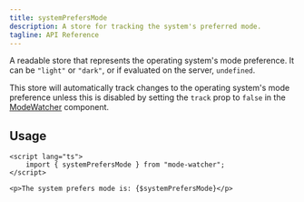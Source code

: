 ```yaml
---
title: systemPrefersMode
description: A store for tracking the system's preferred mode.
tagline: API Reference
---
```


A readable store that represents the operating system's mode preference. It can be `"light"` or `"dark"`, or if evaluated on the server, `undefined`.

This store will automatically track changes to the operating system's mode preference unless this is disabled by setting the `track` prop to `false` in the [ModeWatcher](/docs/api-reference/mode-watcher) component.

## Usage

```svelte
<script lang="ts">
	import { systemPrefersMode } from "mode-watcher";
</script>

<p>The system prefers mode is: {$systemPrefersMode}</p>
```
